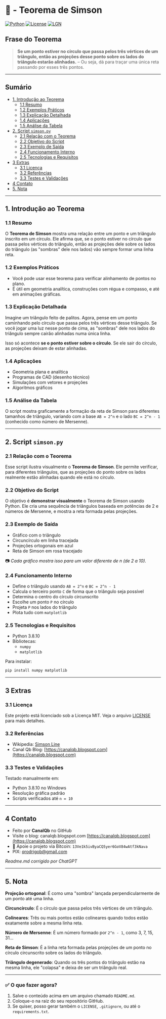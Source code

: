 # 📐 - Teorema de Simson  
[![Python](https://img.shields.io/badge/Python-3.8.10-blue.svg)](https://www.python.org/)
[![License](https://img.shields.io/badge/license-MIT-green)](LICENSE)
[![LGN](https://img.shields.io/badge/Teorema-Simson-ff69b4.svg)](https://en.wikipedia.org/wiki/Simson_line)

## Frase do Teorema

> **Se um ponto estiver no círculo que passa pelos três vértices de um triângulo, então as projeções desse ponto sobre os lados do triângulo estarão alinhadas.** – Ou seja, dá para traçar uma única reta passando por esses três pontos.

---

## Sumário

* [1. Introdução ao Teorema](#1-introdução-ao-teorema)  
  * [1.1 Resumo](#11-resumo)  
  * [1.2 Exemplos Práticos](#12-exemplos-práticos)  
  * [1.3 Explicação Detalhada](#13-explicação-detalhada)  
  * [1.4 Aplicações](#14-aplicações)  
  * [1.5 Análise da Tabela](#15-análise-da-tabela)  
* [2. Script `simson.py`](#2-script-simsonpy)  
  * [2.1 Relação com o Teorema](#21-relação-com-o-teorema)  
  * [2.2 Objetivo do Script](#22-objetivo-do-script)  
  * [2.3 Exemplo de Saída](#23-exemplo-de-saída)  
  * [2.4 Funcionamento Interno](#24-funcionamento-interno)  
  * [2.5 Tecnologias e Requisitos](#25-tecnologias-e-requisitos)  
* [3 Extras](#3-extras)  
  * [3.1 Licença](#31-licença)  
  * [3.2 Referências](#32-referencias)  
  * [3.3 Testes e Validações](#33-testes-e-validações)  
* [4 Contato](#4-contato)  
* [5. Nota](#5-nota)  

---

## 1. Introdução ao Teorema

### 1.1 Resumo

O **Teorema de Simson** mostra uma relação entre um ponto e um triângulo inscrito em um círculo. Ele afirma que, se o ponto estiver no círculo que passa pelos vértices do triângulo, então as projeções dele sobre os lados do triângulo (as "sombras" dele nos lados) vão sempre formar uma linha reta.

### 1.2 Exemplos Práticos

- Você pode usar esse teorema para verificar alinhamento de pontos no plano.
- É útil em geometria analítica, construções com régua e compasso, e até em animações gráficas.

### 1.3 Explicação Detalhada

Imagine um triângulo feito de palitos. Agora, pense em um ponto caminhando pelo círculo que passa pelos três vértices desse triângulo. Se você jogar uma luz nesse ponto de cima, as "sombras" dele nos lados do triângulo sempre cairão alinhadas numa única linha.

Isso só acontece **se o ponto estiver sobre o círculo**. Se ele sair do círculo, as projeções deixam de estar alinhadas.

### 1.4 Aplicações

- Geometria plana e analítica
- Programas de CAD (desenho técnico)
- Simulações com vetores e projeções
- Algoritmos gráficos

### 1.5 Análise da Tabela

O script mostra graficamente a formação da reta de Simson para diferentes tamanhos de triângulo, variando com a base `AB = 2^n` e o lado `BC = 2^n - 1` (conhecido como número de Mersenne).

---

## 2. Script `simson.py`

### 2.1 Relação com o Teorema

Esse script ilustra visualmente o **Teorema de Simson**. Ele permite verificar, para diferentes triângulos, que as projeções do ponto sobre os lados realmente estão alinhadas quando ele está no círculo.

### 2.2 Objetivo do Script

O objetivo é **demonstrar visualmente** o Teorema de Simson usando Python. Ele cria uma sequência de triângulos baseada em potências de 2 e números de Mersenne, e mostra a reta formada pelas projeções.

### 2.3 Exemplo de Saída

- Gráfico com o triângulo
- Circuncírculo em linha tracejada
- Projeções ortogonais em azul
- Reta de Simson em rosa tracejado

📷 *Cada gráfico mostra isso para um valor diferente de n (de 2 a 10).*

### 2.4 Funcionamento Interno

- Define o triângulo usando `AB = 2^n` e `BC = 2^n - 1`
- Calcula o terceiro ponto `C` de forma que o triângulo seja possível
- Determina o centro do círculo circunscrito
- Escolhe um ponto `P` no círculo
- Projeta `P` nos lados do triângulo
- Plota tudo com `matplotlib`

### 2.5 Tecnologias e Requisitos

- Python 3.8.10  
- Bibliotecas:
  - `numpy`
  - `matplotlib`

Para instalar:

```bash
pip install numpy matplotlib
````

---

## 3 Extras

### 3.1 Licença

Este projeto está licenciado sob a Licença MIT. Veja o arquivo [LICENSE](LICENSE) para mais detalhes.

### 3.2 Referências

* Wikipedia: [Simson Line](https://en.wikipedia.org/wiki/Simson_line)
* Canal Qb Blog: [https://canalqb.blogspot.com](https://canalqb.blogspot.com)

### 3.3 Testes e Validações

Testado manualmente em:

* Python 3.8.10 no Windows
* Resolução gráfica padrão
* Scripts verificados até `n = 10`

---

## 4 Contato

* Feito por **CanalQb** no GitHub
* Visite o blog: canalqb.blogspot.com
  [https://canalqb.blogspot.com](https://canalqb.blogspot.com)
* 💸 Apoie o projeto via Bitcoin: `13Ve1k5ivByaCQ5yer6GoV84wAtf3kNava`
* PIX: [qrodrigob@gmail.com](mailto:qrodrigob@gmail.com)

*Readme.md corrigido por ChatGPT*

---

## 5. Nota

**Projeção ortogonal**:
É como uma "sombra" lançada perpendicularmente de um ponto até uma linha.

**Circuncírculo**:
É o círculo que passa pelos três vértices de um triângulo.

**Colineares**:
Três ou mais pontos estão colineares quando todos estão exatamente sobre a mesma linha reta.

**Número de Mersenne**:
É um número formado por `2^n - 1`, como 3, 7, 15, 31...

**Reta de Simson**:
É a linha reta formada pelas projeções de um ponto no círculo circunscrito sobre os lados do triângulo.

**Triângulo degenerado**:
Quando os três pontos do triângulo estão na mesma linha, ele "colapsa" e deixa de ser um triângulo real.

---

### ✅ O que fazer agora?

1. Salve o conteúdo acima em um arquivo chamado `README.md`.
2. Coloque-o na raiz do seu repositório GitHub.
3. Se quiser, posso gerar também o `LICENSE`, `.gitignore`, ou até o `requirements.txt`.

